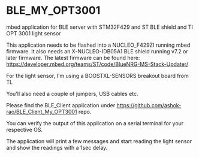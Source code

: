 # BLE_MY_OPT3001
mbed application for BLE server with STM32F429 and ST BLE shield and TI OPT 3001 light sensor

This application needs to be flashed into a NUCLEO_F429ZI running mbed firmware. It also needs an X-NUCLEO-IDB05A1 BLE shield running v7.2 or later firmware. The latest firmware
can be found here: https://developer.mbed.org/teams/ST/code/BlueNRG-MS-Stack-Updater/

For the light sensor, I'm using a BOOSTXL-SENSORS breakout board from TI.

You'll also need a couple of jumpers, USB cables etc.

Please find the BLE_Client application under  https://github.com/ashok-rao/BLE_Client_My_OPT3001 repo.

You can verify the output of this application on a serial terminal for your respective OS.

The application will print a few messages and start reading the light sensor and show the readings with a 1sec delay.
